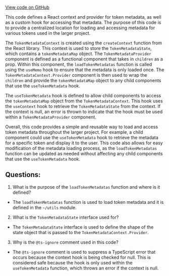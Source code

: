 [View code on GitHub](https://github.com/mrgnlabs/mrgn-ts/apps/marginfi-v2-ui/src/context/TokenMetadata.tsx)

This code defines a React context and provider for token metadata, as well as a custom hook for accessing that metadata. The purpose of this code is to provide a centralized location for loading and accessing metadata for various tokens used in the larger project.

The `TokenMetadataContext` is created using the `createContext` function from the React library. This context is used to store the `TokenMetadataState`, which contains a `tokenMetadataMap` object. The `TokenMetadataProvider` component is defined as a functional component that takes in `children` as a prop. Within this component, the `loadTokenMetadatas` function is called using the `useMemo` hook to ensure that the metadata is only loaded once. The `TokenMetadataContext.Provider` component is then used to wrap the `children` and provide the `tokenMetadataMap` object to any child components that use the `useTokenMetadata` hook.

The `useTokenMetadata` hook is defined to allow child components to access the `tokenMetadataMap` object from the `TokenMetadataContext`. This hook uses the `useContext` hook to retrieve the `TokenMetadataState` from the context. If the context is null, an error is thrown to indicate that the hook must be used within a `TokenMetadataProvider` component.

Overall, this code provides a simple and reusable way to load and access token metadata throughout the larger project. For example, a child component could use the `useTokenMetadata` hook to retrieve the metadata for a specific token and display it to the user. This code also allows for easy modification of the metadata loading process, as the `loadTokenMetadatas` function can be updated as needed without affecting any child components that use the `useTokenMetadata` hook.
## Questions: 
 1. What is the purpose of the `loadTokenMetadatas` function and where is it defined?
- The `loadTokenMetadatas` function is used to load token metadata and it is defined in the `~/utils` module.

2. What is the `TokenMetadataState` interface used for?
- The `TokenMetadataState` interface is used to define the shape of the state object that is passed to the `TokenMetadataContext.Provider`.

3. Why is the `@ts-ignore` comment used in this code?
- The `@ts-ignore` comment is used to suppress a TypeScript error that occurs because the context hook is being checked for null. This is considered safe because the hook is only used within the `useTokenMetadata` function, which throws an error if the context is null.